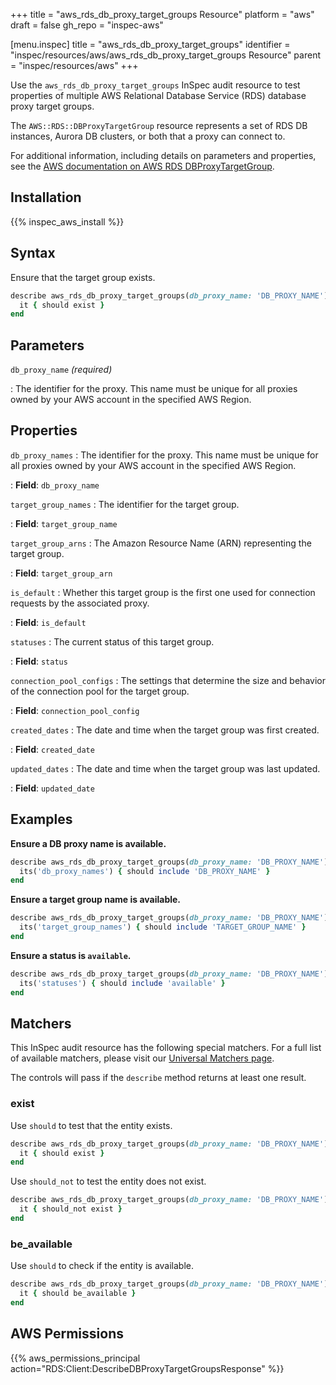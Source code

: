 +++
title = "aws_rds_db_proxy_target_groups Resource"
platform = "aws"
draft = false
gh_repo = "inspec-aws"

[menu.inspec]
title = "aws_rds_db_proxy_target_groups"
identifier = "inspec/resources/aws/aws_rds_db_proxy_target_groups Resource"
parent = "inspec/resources/aws"
+++

Use the `aws_rds_db_proxy_target_groups` InSpec audit resource to test properties of multiple AWS Relational Database Service (RDS) database proxy target groups.

The `AWS::RDS::DBProxyTargetGroup` resource represents a set of RDS DB instances, Aurora DB clusters, or both that a proxy can connect to.

For additional information, including details on parameters and properties, see the [AWS documentation on AWS RDS DBProxyTargetGroup](https://docs.aws.amazon.com/AWSCloudFormation/latest/UserGuide/aws-resource-rds-dbproxytargetgroup.html).

## Installation

{{% inspec_aws_install %}}

## Syntax

Ensure that the target group exists.

```ruby
describe aws_rds_db_proxy_target_groups(db_proxy_name: 'DB_PROXY_NAME') do
  it { should exist }
end
```

## Parameters

`db_proxy_name` _(required)_

: The identifier for the proxy. This name must be unique for all proxies owned by your AWS account in the specified AWS Region.

## Properties

`db_proxy_names`
: The identifier for the proxy. This name must be unique for all proxies owned by your AWS account in the specified AWS Region.

: **Field**: `db_proxy_name`

`target_group_names`
: The identifier for the target group.

: **Field**: `target_group_name`

`target_group_arns`
: The Amazon Resource Name (ARN) representing the target group.

: **Field**: `target_group_arn`

`is_default`
: Whether this target group is the first one used for connection requests by the associated proxy.

: **Field**: `is_default`

`statuses`
: The current status of this target group.

: **Field**: `status`

`connection_pool_configs`
: The settings that determine the size and behavior of the connection pool for the target group.

: **Field**: `connection_pool_config`

`created_dates`
: The date and time when the target group was first created.

: **Field**: `created_date`

`updated_dates`
: The date and time when the target group was last updated.

: **Field**: `updated_date`

## Examples

**Ensure a DB proxy name is available.**

```ruby
describe aws_rds_db_proxy_target_groups(db_proxy_name: 'DB_PROXY_NAME') do
  its('db_proxy_names') { should include 'DB_PROXY_NAME' }
end
```

**Ensure a target group name is available.**

```ruby
describe aws_rds_db_proxy_target_groups(db_proxy_name: 'DB_PROXY_NAME') do
  its('target_group_names') { should include 'TARGET_GROUP_NAME' }
end
```

**Ensure a status is `available`.**

```ruby
describe aws_rds_db_proxy_target_groups(db_proxy_name: 'DB_PROXY_NAME') do
  its('statuses') { should include 'available' }
end
```

## Matchers

This InSpec audit resource has the following special matchers. For a full list of available matchers, please visit our [Universal Matchers page](https://www.inspec.io/docs/reference/matchers/).

The controls will pass if the `describe` method returns at least one result.

### exist

Use `should` to test that the entity exists.

```ruby
describe aws_rds_db_proxy_target_groups(db_proxy_name: 'DB_PROXY_NAME') do
  it { should exist }
end
```

Use `should_not` to test the entity does not exist.

```ruby
describe aws_rds_db_proxy_target_groups(db_proxy_name: 'DB_PROXY_NAME') do
  it { should_not exist }
end
```

### be_available

Use `should` to check if the entity is available.

```ruby
describe aws_rds_db_proxy_target_groups(db_proxy_name: 'DB_PROXY_NAME') do
  it { should be_available }
end
```

## AWS Permissions

{{% aws_permissions_principal action="RDS:Client:DescribeDBProxyTargetGroupsResponse" %}}
